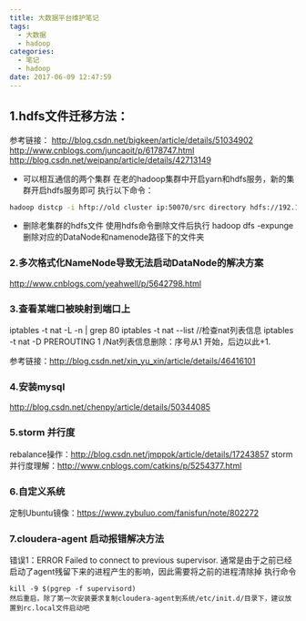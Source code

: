 ```yaml
---
title: 大数据平台维护笔记
tags:
  - 大数据
  - hadoop
categories:
  - 笔记
  - hadoop
date: 2017-06-09 12:47:59
---
```


## 1.hdfs文件迁移方法：
参考链接：
http://blog.csdn.net/bigkeen/article/details/51034902
http://www.cnblogs.com/juncaoit/p/6178747.html
http://blog.csdn.net/weipanp/article/details/42713149
- 可以相互通信的两个集群
在老的hadoop集群中开启yarn和hdfs服务，新的集群开启hdfs服务即可
执行以下命令：

``` bash
hadoop distcp -i hftp://old cluster ip:50070/src directory hdfs://192.168.91.130:8020/new cluster directory
```
- 删除老集群的hdfs文件
使用hdfs命令删除文件后执行
hadoop dfs -expunge
删除对应的DataNode和namenode路径下的文件夹

### 2.多次格式化NameNode导致无法启动DataNode的解决方案
http://www.cnblogs.com/yeahwell/p/5642798.html

### 3.查看某端口被映射到端口上
iptables -t nat -L -n  | grep 80
iptables -t nat --list   //检查nat列表信息
iptables -t nat -D PREROUTING 1    /Nat列表信息删除：序号从1 开始，后边以此+1.

参考链接：http://blog.csdn.net/xin_yu_xin/article/details/46416101

### 4.安装mysql
http://blog.csdn.net/chenpy/article/details/50344085

### 5.storm 并行度
rebalance操作：http://blog.csdn.net/jmppok/article/details/17243857
storm并行度理解：http://www.cnblogs.com/catkins/p/5254377.html

### 6.自定义系统
定制Ubuntu镜像：https://www.zybuluo.com/fanisfun/note/802272

### 7.cloudera-agent 启动报错解决方法
错误1：ERROR    Failed to connect to previous supervisor.
通常是由于之前已经启动了agent残留下来的进程产生的影响，因此需要将之前的进程清除掉
执行命令

    kill -9 $(pgrep -f supervisord)
    然后重启，除了第一次安装要求复制cloudera-agent到系统/etc/init.d/目录下，建议放置到rc.local文件启动吧
